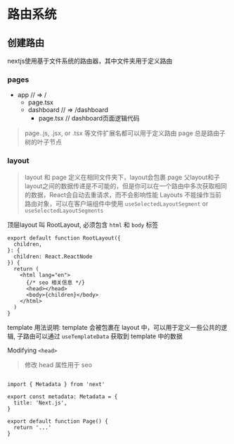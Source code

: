 # 路由系统

## 创建路由

nextjs使用基于文件系统的路由器，其中文件夹用于定义路由

### pages

+ app  // => /
  + page.tsx
  + dashboard // => /dashboard
    + page.tsx // dashboard页面逻辑代码

> page..js, .jsx, or .tsx 等文件扩展名都可以用于定义路由
> page 总是路由子树的叶子节点

### layout

> layout 和 page 定义在相同文件夹下，layout会包裹 page
> 父layout和子layout之间的数据传递是不可能的，但是你可以在一个路由中多次获取相同的数据，React会自动去重请求，而不会影响性能
> Layouts 不能操作当前 路由对象，可以在客户端组件中使用 `useSelectedLayoutSegment` or `useSelectedLayoutSegments`

顶层layout 叫 RootLayout, 必须包含 `html` 和 `body` 标签

```tsx
export default function RootLayout({
  children,
}: {
  children: React.ReactNode
}) {
  return (
    <html lang="en">
      {/* seo 相关信息 */}
      <head></head>  
      <body>{children}</body>
    </html>
  )
}
```

template 用法说明: template 会被包裹在 layout 中，可以用于定义一些公共的逻辑, 子路由可以通过 `useTemplateData` 获取到 template 中的数据

Modifying `<head>`

> 修改 head 属性用于 seo

```tsx

import { Metadata } from 'next'
 
export const metadata: Metadata = {
  title: 'Next.js',
}
 
export default function Page() {
  return '...'
}
```
